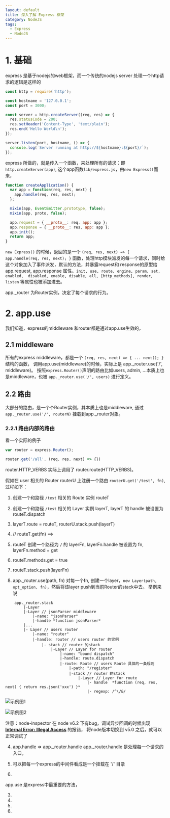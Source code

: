 ```yaml
---
layout: default
title: 深入了解 Express 框架
category: NodeJS
tags:
  - Express
  - NodeJS
---
```


# 1. 基础

express 是基于nodejs的web框架，而一个传统的nodejs server 处理一个http请求的逻辑是这样的

```js
const http = require('http');

const hostname = '127.0.0.1';
const port = 3000;

const server = http.createServer((req, res) => {
  res.statusCode = 200;
  res.setHeader('Content-Type', 'text/plain');
  res.end('Hello World\n');
});

server.listen(port, hostname, () => {
  console.log(`Server running at http://${hostname}:${port}/`);
});
```

express 所做的，就是传入一个函数，来处理所有的请求：即 `http.createServer(app)`,
这个app函数`lib/express.js`，由`new Express()`而来，

```js
function createApplication() {
  var app = function(req, res, next) {
    app.handle(req, res, next);
  };

  mixin(app, EventEmitter.prototype, false);
  mixin(app, proto, false);

  app.request = { __proto__: req, app: app };
  app.response = { __proto__: res, app: app };
  app.init();
  return app;
}
```

`new Express()` 的时候，返回的是一个 `(req, res, next) => { app.handle(req, res, next); }`
函数，处理http模块派发的每一个请求，同时给这个对象加入了事件派发，默认的方法，并暴露request和
response的原型给app.request, app.response 属性。`init, use, route, engine, param, set, enabled,  disabled, enable, disable, all, [http_methods], render, listen` 等属性也被添加进去。

app._router 为Router实例，决定了每个请求的行为。

# 2. app.use 
我们知道，express的middleware 和router都是通过app.use生效的，

## 2.1 middleware
所有的express middleware，都是一个 `(req, res, next) => { ... next(); }` 结构的函数，
调用app.use(middleware)的时候，实际上是 app._router.use('/', middleware)。
按照`express.Router()`声明的路由比如users, admin, ...本质上也是middleware，也被
`app._router.use('/', users)` 进行定义。    
    

## 2.2 路由
大部分的路由，是一个个Router实例，其本质上也是middleware, 通过 `app._router.use('/', routerN)`
挂载到app._router对象。

### 2.2.1 路由内部的路由
看一个实际的例子

```js
var router = express.Router();

router.get('/all', (req, res, next) => {})

```
router.HTTP\_VERBS 实际上调用了 router.route(HTTP\_VERBS)。

假如在 user 相关的 Router routerU 上注册一个路由 `routerU.get('/test', fn)`, 过程如下：

1. 创建一个和路径 `/test` 相关的 Route 实例 routeT
2. 创建一个和路径 `/test` 相关的 Layer 实例 layerT, layerT 的 handle 被设置为 routeT.dispatch
3. layerT.route = routeT, routerU.stack.push(layerT)
4. // routeT.get(fn) ==>
5. routeT 创建一个路径为 `/` 的 layerFn, layerFn.handle 被设置为 fn, layerFn.method = get
6. routeT.methods.get = true
7. routeT.stack.push(layerFn)


3. app._router.use(path, fn)
    对每一个fn, 创建一个layer，`new Layer(path, opt_option, fn)`，然后将该layer push到当前Router的stack中去。
举例来说

```
    app._router.stack
        |-Layer
        |-Layer // jsonParser middleware
            |-name: "jsonParser"
            |-handle *function jsonParser*
        |...
        |- Layer // users router
            |-name: "router"
            |-handle: router // users router 的实例
                |- stack // router 的stack
                    |-Layer // Layer for router
                        |-name: "bound dispatch"
                        |-handle: route.dispatch
                        |-route: Route // users Route 具体的一条规则
                            |-path: "/register"
                            |-stack // router 的stack
                                |-Layer // Layer for route
                                    |- handle  *function (req, res, next) { return res.json('xxx') }*
                                    |- regexp: /^\/&/

```

![示例图1](http://labs.hellofe.com/upload/image/blog/bd/24/6b/efc5d1f1d9736a581f8444b153.png)

![示例图2](http://labs.hellofe.com/upload/image/blog/5b/91/73/5b10c9eba4357a1445b5e3119d.png)


注意：node-inspector 在 node v6.2 下有bug，调试异步回调的时候出现 [**Internal Error: Illegal Access**](https://github.com/node-inspector/node-inspector/issues/864) 的报错，
将node版本切换到 v5.0 之后，就可以正常调试了

4. app.handle => app._router.handle
    app._router.handle 是处理每一个请求的入口，

5. 
    可以把每一个express的中间件看成是一个挂载在 '/' 目录

 
3. 

app.use 是express中最重要的方法，

3. 

    

3. 

3. 

3.
